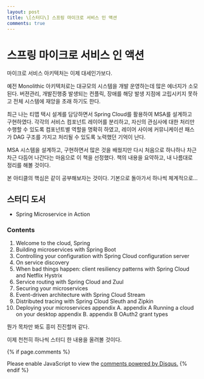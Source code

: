 ```yaml
---
layout: post
title: \[스터디\] 스프링 마이크로 서비스 인 액션
comments: true
---
```

# 스프링 마이크로 서비스 인 액션
마이크로 서비스 아키텍처는 이제 대세인가보다. 

예전 Monolithic 아키텍처로는 대규모의 시스템을 개발 운영하는데 많은 에너지가 소모된다.
버젼관리, 개발진행중 발생되는 컨플릭, 장애를 해당 발생 지점에 고립시키지 못하고 전체 시스템에 재앙을 초래 하기도 한다.

최근 나는 티맵 택시 설계를 담당하면서 Spring Cloud를 활용하여 MSA를 설계하고 구현하였다.
각각의 서비스 컴포넌트 레이어를 분리하고, 자신의 관심사에 대한 처리만 수행할 수 있도록 컴포넌트별 역할을 명확히 하였고, 레이어 사이에 커뮤니케이션 패스가 DAG 구조를 가지고 처리될 수 있도록 노력했던 기억이 난다.

MSA 시스템을 설계하고, 구현하면서 많은 것을 배웠지만 다시 처음으로 하나하나 차근차근 다듬어 나간다는 마음으로 이 책을 선정했다. 
책의 내용을 요약하고, 내 나름대로 정리를 해볼 것이다.

본 아티클의 핵심은 같이 공부해보자는 것이다. 기본으로 돌아가서 하나씩 체계적으로...

## 스터디 도서 
- Spring Microservice in Action

### Contents 
1. Welcome to the cloud, Spring
2. Building microservices with Spring Boot
3. Controlling your configuration with Spring Cloud configuration server
4. On service discovery
5. When bad things happen: client resiliency patterns with Spring Cloud and Netflix Hystrix
6. Service routing with Spring Cloud and Zuul
7. Securing your microservices
8. Event-driven architecture with Spring Cloud Stream
9. Distributed tracing with Spring Cloud Sleuth and Zipkin
10. Deploying your microservices
appendix A. appendix A Running a cloud on your desktop
appendix B. appendix B OAuth2 grant types

뭔가 목차만 봐도 흥미 진진할꺼 같다. 

이제 천천히 하나씩 스터디 한 내용을 올려볼 것이다. 
 

{% if page.comments %}
<div id="disqus_thread"></div>
<script>
   /**
     *  RECOMMENDED CONFIGURATION VARIABLES: EDIT AND UNCOMMENT THE SECTION BELOW TO INSERT DYNAMIC VALUES FROM YOUR PLATFORM OR CMS.
     *  LEARN WHY DEFINING THESE VARIABLES IS IMPORTANT: https://disqus.com/admin/universalcode/#configuration-variables
     */
    /*
    var disqus_config = function () {
        this.page.url = PAGE_URL;  // Replace PAGE_URL with your page's canonical URL variable
        this.page.identifier = PAGE_IDENTIFIER; // Replace PAGE_IDENTIFIER with your page's unique identifier variable
    };
    */
    (function() {  // DON'T EDIT BELOW THIS LINE
        var d = document;
        s = d.createElement('script'); 
        s.src = '//https-unclebae-github-io.disqus.com/embed.js';
        
        s.setAttribute('data-timestamp', +new Date());
        (d.head || d.body).appendChild(s);
    })();
</script>
<noscript>Please enable JavaScript to view the <a href="https://disqus.com/?ref_noscript" rel="nofollow">comments powered by Disqus.</a></noscript>
{% endif %}

